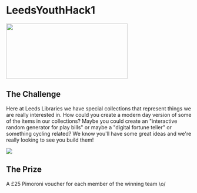 # LeedsYouthHack1


<img src='TheFederation--black.png' height="150" width="330" />


## The Challenge

Here at Leeds Libraries we have special collections that represent things we are really interested in. How could you create a modern day version of some of the items in our collections? Maybe you could create an "interactive random generator for play bills" or maybe a "digital fortune teller" or something cycling related? We know you'll have some great ideas and we're really looking to see you build them!


<img src='giphy.gif' height="auto" width="auto" />


## The Prize
A £25 Pimoroni voucher for each member of the winning team \o/
